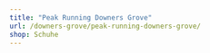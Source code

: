 ```yaml
---
title: "Peak Running Downers Grove"
url: /downers-grove/peak-running-downers-grove/
shop: Schuhe
---
```

